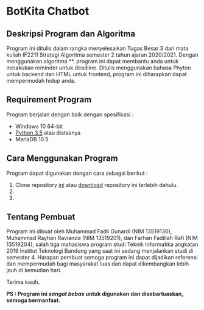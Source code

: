 # BotKita Chatbot
## Deskripsi Program dan Algoritma

Program ini ditulis dalam rangka menyelesaikan Tugas Besar 3 dari mata kuliah IF2211 Strategi Algoritma semester 2 tahun ajaran 2020/2021. Dengan menggunakan algoritma **, program ini dapat membantu anda untuk melakukan reminder untuk deadline. Ditulis menggunakan bahasa Phyton untuk backend dan HTML untuk frontend, program ini diharapkan dapat mempermudah hidup anda.

## Requirement Program

Program berjalan dengan baik dengan spesifikasi :
- Windows 10 64-bit
- [Python 3.5](https://www.python.org/) atau diatasnya
- MariaDB 10.5

## Cara Menggunakan Program

Program dapat digunakan dengan cara sebagai berikut :
1. Clone repository [ini](https://github.com/ravmhmmd/Tubes3_13519130) atau [download](https://github.com/ravmhmmd/Tubes3_13519130/archive/main.zip) repository ini terlebih dahulu.
2. 
3. 

## Tentang Pembuat

Program ini dibuat oleh Muhammad Fadli Gunardi (NIM 13519130), Muhammad Rayhan Ravianda (NIM 13519201), dan Farhan Fadillah Rafi (NIM 13519204), salah tiga mahasiswa program studi Teknik Informatika angkatan 2019 Institut Teknologi Bandung yang saat ini sedang menjalankan studi di semester 4. Harapan pembuat semoga program ini dapat dijadikan referensi dan mempermudah bagi masyarakat luas dan dapat dikembangkan lebih jauh di kemudian hari. 

Terima kasih.
 
**PS : Program ini _sangat bebas_ untuk digunakan dan disebarluaskan, semoga bermanfaat.**

